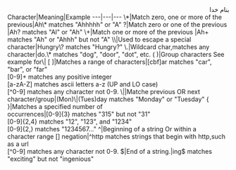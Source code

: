 <div dir="rtl">بنام خدا</div>
Character|Meaning|Example
---|---|---
\*|Match zero, one or more of the previous|Ah\* matches "Ahhhhh" or "A"
?|Match zero or one of the previous |Ah? matches "Al" or "Ah"
\+|Match one or more of the previous |Ah+ matches "Ah" or "Ahhh" but not "A"                                       
\\|Used to escape a special character|Hungry\? matches "Hungry?"                                                   
\.|Wildcard char,matches any character|do.\* matches "dog", "door", "dot", etc.                                     
( )|Group characters 	See example for\|                                                                             
[ ]|Matches a range of characters|[cbf]ar matches "car", "bar", or "far"<br/>[0-9]+ matches any positive integer<br/>[a-zA-Z] matches ascii letters a-z (UP and LO case)<br/>[^0-9] matches any character not 0-9.                                        
\||Matche previous OR next<br/>character/group|(Mon)\|(Tues)day matches "Monday" or "Tuesday"                                
{ }|Matches a specified number of<br/>occurrences|[0-9]{3} matches "315" but not "31"<br/>[0-9]{2,4} matches "12", "123", and "1234"<br/>[0-9]{2,} matches "1234567..."                          
^|Beginning of a string Or within a<br/>character range [] negation|^http matches strings that begin with http,such as a url<br/>[^0-9] matches any character not 0-9.                   
$|End of a string.|ing$ matches "exciting" but not "ingenious"             





